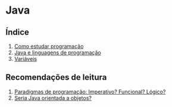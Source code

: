 Java
====

Índice
------

1. [Como estudar programação]()
2. [Java e linguagens de programação]()
3. [Variáveis]()

Recomendações de leitura
------------------------

1. [Paradigmas de programação: Imperativo? Funcional? Lógico?]()
2. [Seria Java orientada a objetos?]()
